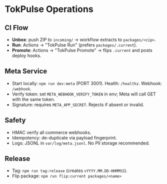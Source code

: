 # TokPulse Operations

## CI Flow
- **Unbox**: push ZIP to `incoming/` → workflow extracts to `packages/<zip>`.
- **Run**: Actions → "TokPulse Run" (prefers `packages/.current`).
- **Promote**: Actions → "TokPulse Promote" → flips `.current` and posts deploy hooks.

## Meta Service
- Start locally: `npm run dev:meta` (PORT 3001). Health: `/healthz`. Webhook: `/webhook`.
- Verify token: set `META_WEBHOOK_VERIFY_TOKEN` in env; Meta will call GET with the same token.
- Signature: requires `META_APP_SECRET`. Rejects if absent or invalid.

## Safety
- HMAC verify all commerce webhooks.
- Idempotency: de-duplicate via payload fingerprint.
- Logs: JSONL in `var/log/meta.jsonl`. No PII storage recommended.

## Release
- Tag: `npm run tag:release` (creates `vYYYY.MM.DD-HHMMSS`).
- Flip package: `npm run flip:current packages/<name>`
